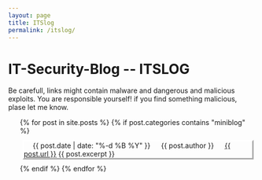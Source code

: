 ```yaml
---
layout: page
title: ITSlog
permalink: /itslog/
---
```


# IT-Security-Blog -- ITSLOG
Be carefull, links might contain malware and dangerous and malicious exploits. You are responsible yourself! if you find something malicious, plase let me know.

<ul>
  {% for post in site.posts %}
    {% if post.categories contains "miniblog" %}
      <div style="margin: 10px 5px; border:white outset">
      <li style="list-style-type: none;">
        <img src = "/assets/svg/calendar-days-solid.svg" style="height: 1em;"/> {{ post.date | date: "%-d %B %Y" }}     <img src = "/assets/svg/robot-solid.svg" style="height: 1em;"/> {{ post.author }}     <img src = "/assets/svg/link-solid.svg" style="height: 1em;"/> <a href="{{ post.url }}">{{ post.url }}</a>
        {{ post.excerpt }}
      </li>
      </div>
    {% endif %}
  {% endfor %}
</ul>
